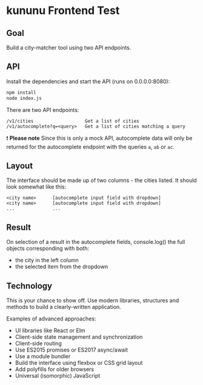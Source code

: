 # kununu Frontend Test

## Goal

Build a city-matcher tool using two API endpoints.

## API

Install the dependencies and start the API (runs on 0.0.0.0:8080):

```sh
npm install
node index.js
```

There are two API endpoints:

```
/v1/cities                   Get a list of cities
/v1/autocomplete?q=<query>   Get a list of cities matching a query
```

:exclamation: **Please note** Since this is only a mock API, autocomplete data will only be returned for the autocomplete endpoint with the queries `a`, `ab` or `ac`.

## Layout

The interface should be made up of two columns - the cities listed. It should look somewhat like this:

```
<city name>      [autocomplete input field with dropdown]
<city name>      [autocomplete input field with dropdown]
...              ...
```

## Result

On selection of a result in the autocomplete fields, console.log() the full objects corresponding with both:

- the city in the left column
- the selected item from the dropdown

## Technology

This is your chance to show off. Use modern libraries, structures and methods to build a clearly-written application.

Examples of advanced approaches:

- UI libraries like React or Elm
- Client-side state management and synchronization
- Client-side routing
- Use ES2015 promises or ES2017 async/await
- Use a module bundler
- Build the interface using flexbox or CSS grid layout
- Add polyfills for older browsers
- Universal (isomorphic) JavaScript
